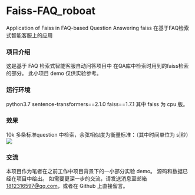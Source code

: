 # Faiss-FAQ_roboat
Application of Faiss in FAQ-based Question Answering
faiss 在基于FAQ检索式智能客服上的应用

### 项目介绍
  这是基于 FAQ 检索式智能客服自动问答项目中 在QA库中检索时用到的faiss检索的部分。
  此小项目 demo 仅供实验参考。

### 运行环境
  python3.7
  sentence-transformers==2.1.0
  faiss==1.7.1
  其中 faiss 为 cpu 版。
  
### 效果
  10k 多条标准question 中检索，余弦相似度为衡量标准：（其中时间单位为 s|秒）
  ![](https://github.com/xuyingjie521/Faiss-FAQ_roboat/blob/main/show_result.png)

### 交流
  本项目作为笔者在之前工作中项目背景下的一小部分实验 demo。 
  源码和数据已经在项目中给出。
  如需要更深一步的交流，请发送消息至邮箱 1812316597@qq.com，或者在 Github 上直接留言。